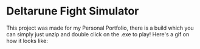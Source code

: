 # Deltarune Fight Simulator
 This project was made for my Personal Portfolio, there is a build which you can simply just unzip and double click on the .exe to play! Here's a gif on how it looks like:
